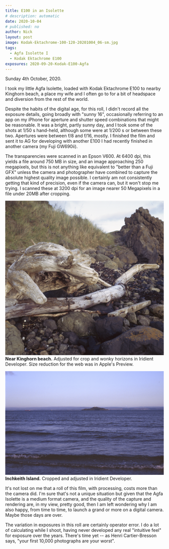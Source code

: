 ```yaml
---
title: E100 in an Isolette
# description: automatic
date: 2020-10-04
# published: no
author: Nick
layout: post
image: Kodak-Ektachrome-100-120-20201004_06-sm.jpg
tags:
  - Agfa Isolette I
  - Kodak Ektachrome E100
exposures: 2020-09-20-Kodak-E100-Agfa
---
```

Sunday 4th October, 2020. 

I took my little Agfa Isolette, loaded with Kodak Ektachrome E100 to nearby Kinghorn beach, a place my wife and I often go to for a bit of headspace and diversion from the rest of the world. 

Despite the habits of the digital age, for this roll, I didn't record all the exposure details, going broadly with "sunny 16", occasionally referring to an app on my iPhone for aperture and shutter speed combinations that might be reasonable. It was a bright, partly sunny day, and I took some of the shots at 1/50 s hand-held, although some were at 1/200 s or between these two. Apertures were between f/8 and f/16, mostly. I finished the film and sent it to AG for developing with another E100 I had recently finished in another camera (my Fuji GW690ii).

The transparencies were scanned in an Epson V600. At 6400 dpi, this yields a file around 750 MB in size, and an image approaching 250 megapixels, but this is not anything like equivalent to "better than a Fuji GFX" unless the camera and photographer have combined to capture the absolute highest quality image possible. I certainly am not consistently getting that kind of precision, even if the camera can, but it won't stop me trying. I scanned these at 3200 dpi for an image nearer 50 Megapixels in a file under 20MB after cropping.

![](/img/Kodak-Ektachrome-100-120-20201004_05-sm.jpg)
**Near Kinghorn beach.** Adjusted for crop and wonky horizons in Iridient Developer. Size reduction for the web was in Apple's Preview.

![](/img/Kodak-Ektachrome-100-120-20201004_08-sm.jpg)
**Inchkeith Island.** Cropped and adjusted in Iridient Developer.

It's not lost on me that a roll of this film, with processing, costs more than the camera did. I'm sure that's not a unique situation but given that the Agfa Isolette is a medium format camera, and the quality of the capture and rendering are, in my view, pretty good, then I am left wondering why I am also happy, from time to time, to launch a grand or more on a digital camera. Maybe those days are over.

The variation in exposures in this roll are certainly operator error. I do a lot of calculating while I shoot, having never developed any real "intuitive feel" for exposure over the years. There's time yet -- as Henri Cartier-Bresson says, "your first 10,000 photographs are your worst".
